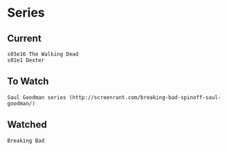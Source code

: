 Series
======

## Current

    s03e16 The Walking Dead
    s01e1 Dexter

## To Watch

    Saul Goodman series (http://screenrant.com/breaking-bad-spinoff-saul-goodman/)

## Watched

    Breaking Bad
